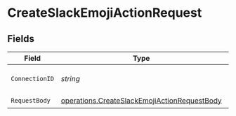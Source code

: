 # CreateSlackEmojiActionRequest


## Fields

| Field                                                                                                        | Type                                                                                                         | Required                                                                                                     | Description                                                                                                  |
| ------------------------------------------------------------------------------------------------------------ | ------------------------------------------------------------------------------------------------------------ | ------------------------------------------------------------------------------------------------------------ | ------------------------------------------------------------------------------------------------------------ |
| `ConnectionID`                                                                                               | *string*                                                                                                     | :heavy_check_mark:                                                                                           | Slack Connection UUID                                                                                        |
| `RequestBody`                                                                                                | [operations.CreateSlackEmojiActionRequestBody](../../models/operations/createslackemojiactionrequestbody.md) | :heavy_check_mark:                                                                                           | N/A                                                                                                          |